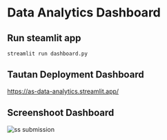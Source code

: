 # Data Analytics Dashboard

## Run steamlit app
```
streamlit run dashboard.py
```

## Tautan Deployment Dashboard
https://as-data-analytics.streamlit.app/


## Screenshoot Dashboard
![ss submission](https://github.com/ahmadsuaif/data-analytics/assets/66425290/010e7ca3-85b6-47ad-a8d7-943349db92ba)
